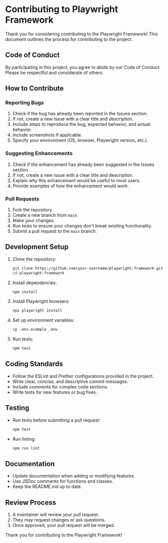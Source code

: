 <!-- Source: /Users/mzahirudeen/playwright-framework/CONTRIBUTING.md -->

# Contributing to Playwright Framework

Thank you for considering contributing to the Playwright Framework! This document outlines the process for contributing to the project.

## Code of Conduct

By participating in this project, you agree to abide by our Code of Conduct. Please be respectful and considerate of others.

## How to Contribute

### Reporting Bugs

1. Check if the bug has already been reported in the Issues section.
2. If not, create a new issue with a clear title and description.
3. Include steps to reproduce the bug, expected behavior, and actual behavior.
4. Include screenshots if applicable.
5. Specify your environment (OS, browser, Playwright version, etc.).

### Suggesting Enhancements

1. Check if the enhancement has already been suggested in the Issues section.
2. If not, create a new issue with a clear title and description.
3. Explain why this enhancement would be useful to most users.
4. Provide examples of how the enhancement would work.

### Pull Requests

1. Fork the repository.
2. Create a new branch from `main`.
3. Make your changes.
4. Run tests to ensure your changes don't break existing functionality.
5. Submit a pull request to the `main` branch.

## Development Setup

1. Clone the repository:
   ```bash
   git clone https://github.com/your-username/playwright-framework.git
   cd playwright-framework
   ```

2. Install dependencies:
   ```bash
   npm install
   ```

3. Install Playwright browsers:
   ```bash
   npx playwright install
   ```

4. Set up environment variables:
   ```bash
   cp .env.example .env
   ```

5. Run tests:
   ```bash
   npm test
   ```

## Coding Standards

- Follow the ESLint and Prettier configurations provided in the project.
- Write clear, concise, and descriptive commit messages.
- Include comments for complex code sections.
- Write tests for new features or bug fixes.

## Testing

- Run tests before submitting a pull request:
  ```bash
  npm test
  ```

- Run linting:
  ```bash
  npm run lint
  ```

## Documentation

- Update documentation when adding or modifying features.
- Use JSDoc comments for functions and classes.
- Keep the README.md up to date.

## Review Process

1. A maintainer will review your pull request.
2. They may request changes or ask questions.
3. Once approved, your pull request will be merged.

Thank you for contributing to the Playwright Framework!